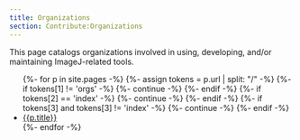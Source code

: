 ```yaml
---
title: Organizations
section: Contribute:Organizations
---
```


This page catalogs organizations involved in using,
developing, and/or maintaining ImageJ-related tools.

<ul style="height: 23em; display: flex; flex-direction: column; flex-wrap: wrap;">
{%- for p in site.pages -%}
  {%- assign tokens = p.url | split: "/" -%}
  {%- if tokens[1] != 'orgs' -%} {%- continue -%} {%- endif -%}
  {%- if tokens[2] == 'index' -%} {%- continue -%} {%- endif -%}
  {%- if tokens[3] and tokens[3] != 'index' -%} {%- continue -%} {%- endif -%}
  <li><a href="{{p.url}}">{{p.title}}</a></li>
{%- endfor -%}
</ul>
